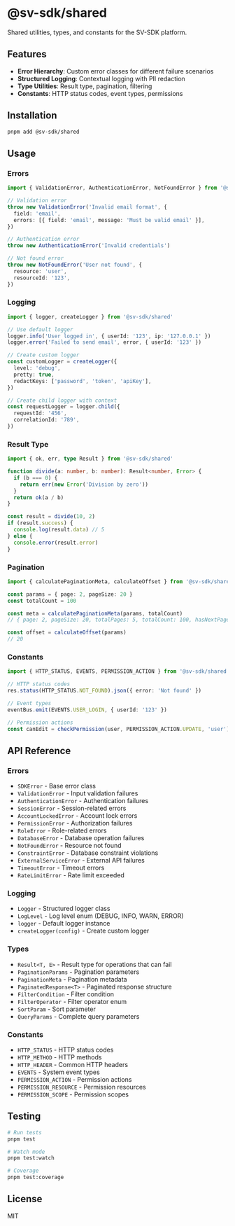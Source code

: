 # @sv-sdk/shared

Shared utilities, types, and constants for the SV-SDK platform.

## Features

- **Error Hierarchy**: Custom error classes for different failure scenarios
- **Structured Logging**: Contextual logging with PII redaction
- **Type Utilities**: Result type, pagination, filtering
- **Constants**: HTTP status codes, event types, permissions

## Installation

```bash
pnpm add @sv-sdk/shared
```

## Usage

### Errors

```typescript
import { ValidationError, AuthenticationError, NotFoundError } from '@sv-sdk/shared'

// Validation error
throw new ValidationError('Invalid email format', {
  field: 'email',
  errors: [{ field: 'email', message: 'Must be valid email' }],
})

// Authentication error
throw new AuthenticationError('Invalid credentials')

// Not found error
throw new NotFoundError('User not found', {
  resource: 'user',
  resourceId: '123',
})
```

### Logging

```typescript
import { logger, createLogger } from '@sv-sdk/shared'

// Use default logger
logger.info('User logged in', { userId: '123', ip: '127.0.0.1' })
logger.error('Failed to send email', error, { userId: '123' })

// Create custom logger
const customLogger = createLogger({
  level: 'debug',
  pretty: true,
  redactKeys: ['password', 'token', 'apiKey'],
})

// Create child logger with context
const requestLogger = logger.child({
  requestId: '456',
  correlationId: '789',
})
```

### Result Type

```typescript
import { ok, err, type Result } from '@sv-sdk/shared'

function divide(a: number, b: number): Result<number, Error> {
  if (b === 0) {
    return err(new Error('Division by zero'))
  }
  return ok(a / b)
}

const result = divide(10, 2)
if (result.success) {
  console.log(result.data) // 5
} else {
  console.error(result.error)
}
```

### Pagination

```typescript
import { calculatePaginationMeta, calculateOffset } from '@sv-sdk/shared'

const params = { page: 2, pageSize: 20 }
const totalCount = 100

const meta = calculatePaginationMeta(params, totalCount)
// { page: 2, pageSize: 20, totalPages: 5, totalCount: 100, hasNextPage: true, hasPreviousPage: true }

const offset = calculateOffset(params)
// 20
```

### Constants

```typescript
import { HTTP_STATUS, EVENTS, PERMISSION_ACTION } from '@sv-sdk/shared'

// HTTP status codes
res.status(HTTP_STATUS.NOT_FOUND).json({ error: 'Not found' })

// Event types
eventBus.emit(EVENTS.USER_LOGIN, { userId: '123' })

// Permission actions
const canEdit = checkPermission(user, PERMISSION_ACTION.UPDATE, 'user')
```

## API Reference

### Errors

- `SDKError` - Base error class
- `ValidationError` - Input validation failures
- `AuthenticationError` - Authentication failures
- `SessionError` - Session-related errors
- `AccountLockedError` - Account lock errors
- `PermissionError` - Authorization failures
- `RoleError` - Role-related errors
- `DatabaseError` - Database operation failures
- `NotFoundError` - Resource not found
- `ConstraintError` - Database constraint violations
- `ExternalServiceError` - External API failures
- `TimeoutError` - Timeout errors
- `RateLimitError` - Rate limit exceeded

### Logging

- `Logger` - Structured logger class
- `LogLevel` - Log level enum (DEBUG, INFO, WARN, ERROR)
- `logger` - Default logger instance
- `createLogger(config)` - Create custom logger

### Types

- `Result<T, E>` - Result type for operations that can fail
- `PaginationParams` - Pagination parameters
- `PaginationMeta` - Pagination metadata
- `PaginatedResponse<T>` - Paginated response structure
- `FilterCondition` - Filter condition
- `FilterOperator` - Filter operator enum
- `SortParam` - Sort parameter
- `QueryParams` - Complete query parameters

### Constants

- `HTTP_STATUS` - HTTP status codes
- `HTTP_METHOD` - HTTP methods
- `HTTP_HEADER` - Common HTTP headers
- `EVENTS` - System event types
- `PERMISSION_ACTION` - Permission actions
- `PERMISSION_RESOURCE` - Permission resources
- `PERMISSION_SCOPE` - Permission scopes

## Testing

```bash
# Run tests
pnpm test

# Watch mode
pnpm test:watch

# Coverage
pnpm test:coverage
```

## License

MIT
